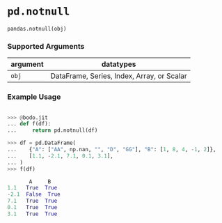 # `pd.notnull`

`pandas.notnull(obj)`

### Supported Arguments

| argument | datatypes |
|----------|--------------------------------------------|
| `obj` | DataFrame, Series, Index, Array, or Scalar |

### Example Usage

```py

>>> @bodo.jit
... def f(df):
...     return pd.notnull(df)

>>> df = pd.DataFrame(
...    {"A": ["AA", np.nan, "", "D", "GG"], "B": [1, 8, 4, -1, 2]},
...    [1.1, -2.1, 7.1, 0.1, 3.1],
... )
>>> f(df)

       A     B
1.1   True  True
-2.1  False  True
7.1   True  True
0.1   True  True
3.1   True  True

```
